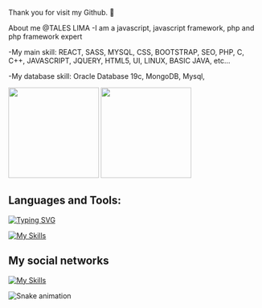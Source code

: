Thank you for visit my Github. 👋


About me @TALES LIMA
-I am a javascript, javascript framework, php and php framework expert

-My main skill: REACT, SASS, MYSQL, CSS, BOOTSTRAP, SEO, PHP, C, C++, JAVASCRIPT, JQUERY, HTML5, UI, LINUX, BASIC JAVA, etc...

-My database skill: Oracle Database 19c, MongoDB, Mysql,
<div>
  <img height="180em" src="https://github-readme-stats.vercel.app/api?username=Tales1982&show_icons=true&theme=tokyonight"/>
 <img height="180em" src="https://github-readme-stats.vercel.app/api/top-langs/?username=Tales1982&layout=compact&theme=tokyonight"/>
</div>
<h2>Languages and Tools:</h2>

[![Typing SVG](https://readme-typing-svg.demolab.com?font=Courgette&weight=800&pause=1000&color=018A0B&background=1514FF00&width=435&lines=Tales+Lima+;REACT%2C+SASS%2C+BOOTSTRAP%2C++JQUERY;+PHP%2C+C+%2C+C%2B%2B%2C+C%23%2C+JAVASCRIPT;Oracle+Database+19c%2C+MongoDB%2C+Mysql%2C;HTML5%2C+UI%2C+LINUX%2C+BASIC+JAVA)](https://git.io/typing-svg)

[![My Skills](https://skillicons.dev/icons?i=java,c,cpp,cs,js,php,nodejs,bash,bootstrap,css,html,linux,gtk,github,git,blender,webpack,vercel,figma&theme=light)](https://skillicons.dev)

<h2>My social networks</h2>

[![My Skills](https://skillicons.dev/icons?i=linkedin,twitter,instagram)](https://www.linkedin.com/in/tales-lima-de-paula-900097242/details/education/,https://twitter.com/tales_lima_)
<!--
**tales1982/tales1982** is a ✨ _special_ ✨ repository because its `README.md` (this file) appears on your GitHub profile.

Here are some ideas to get you started:

- 🔭 I’m currently working on ...
- 🌱 I’m currently learning ...
- 👯 I’m looking to collaborate on ...
- 🤔 I’m looking for help with ...
- 💬 Ask me about ...
- 📫 How to reach me: ...
- 😄 Pronouns: ...
- ⚡ Fun fact: ...
-->

![Snake animation](https://github.com/tales1982/tales1982/blob/output/github-contribution-grid-snake.svg)
